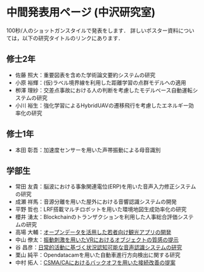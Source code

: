 # 中間発表用ページ (中沢研究室)
 100秒/人のショットガンスタイルで発表をします．
 詳しいポスター資料については，以下の研究タイトルのリンクにあります．

## 修士2年
- 佐藤 照大：重要図表を含めた学術論文要約システムの研究
- 小原 裕輝：(仮)ラベル境界線を利用した距離学習の点群モデルへの適用
- 栁澤 理紗：交差点事故における人の判断を考慮したモデルベース自動運転システムの研究
- 小川 裕生：強化学習によるHybridUAVの遷移飛行を考慮したエネルギー効率化の研究

## 修士1年
- 本田 彰吾：加速度センサーを用いた声帯振動による母音識別

## 学部生
- 常田 友貴：脳波における事象関連電位(ERP)を用いた音声入力修正システムの研究
- 成瀬 祥馬：音源分離を用いた屋外における音響認識システムの開発
- 平野 哲也：LRF搭載マルチロボットを用いた環境地図生成効率化の研究
- 櫻井 湧太：Blockchainのトランザクションを利用した人事総合評価システムの研究
- 高場 大輔：[オープンデータを活用した若者向け観光アプリの開発](poster/Daisuke_Takaba.pdf)
- 中山 僚太：[振動刺激を用いたVRにおけるオブジェクトの質感の提示](poster/Ryouta_Nakayama.pdf)
- 谷 昌彦：[日常的活動に基づく状況認知可能な音声認識システムの研究](poster/Masahiko_Tani.pdf)
- 栗山 純平：Opendatacamを用いた自動車進行方向検出に関する研究
- 中村 拓人：[CSMA/CAにおけるバックオフを用いた接続改善の提案](poster/Takuto_Nakamura.pdf)
